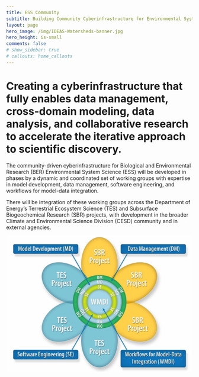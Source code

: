 ```yaml
---
title: ESS Community
subtitle: Building Community Cyberinfrastructure for Environmental System Science
layout: page
hero_image: /img/IDEAS-Watersheds-banner.jpg
hero_height: is-small
comments: false
# show_sidebar: true
# callouts: home_callouts
---
```


# Creating a cyberinfrastructure that fully enables data management, cross-domain modeling, data analysis, and collaborative research to accelerate the iterative approach to scientific discovery.

The community-driven cyberinfrastructure for Biological and Environmental Research (BER) Environmental System Science (ESS) will be developed in phases by a dynamic and coordinated set of working groups with expertise in model development, data management, software engineering, and workflows for model-data integration.

There will be integration of these working groups across the Department of Energy’s Terrestrial Ecosystem Science (TES) and Subsurface Biogeochemical Research (SBR) projects, with development in the broader Climate and Environmental Science Division (CESD) community and in external agencies.

<p align="center">
  <img width="500" src="/img/ESSWG_logo-1.jpeg">
</p>
